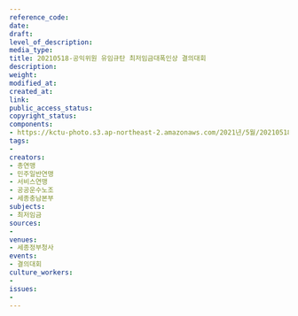 ```yaml
---
reference_code: 
date: 
draft: 
level_of_description: 
media_type: 
title: 20210518-공익위원 유임규탄 최저임금대폭인상 결의대회
description: 
weight: 
modified_at: 
created_at: 
link: 
public_access_status: 
copyright_status: 
components:
- https://kctu-photo.s3.ap-northeast-2.amazonaws.com/2021년/5월/20210518-공익위원+유임규탄+최저임금대폭인상+결의대회/_1D20162.jpg
tags:
- 
creators:
- 총연맹
- 민주일반연맹
- 서비스연맹
- 공공운수노조
- 세종충남본부
subjects:
- 최저임금
sources:
- 
venues:
- 세종정부청사
events:
- 결의대회
culture_workers:
- 
issues:
- 
---
```

